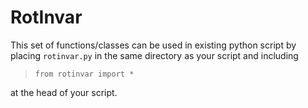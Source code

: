 # RotInvar

This set of functions/classes can be used in existing python script by placing `rotinvar.py` in the same directory as your script and including

> `from rotinvar import *`

at the head of your script.
